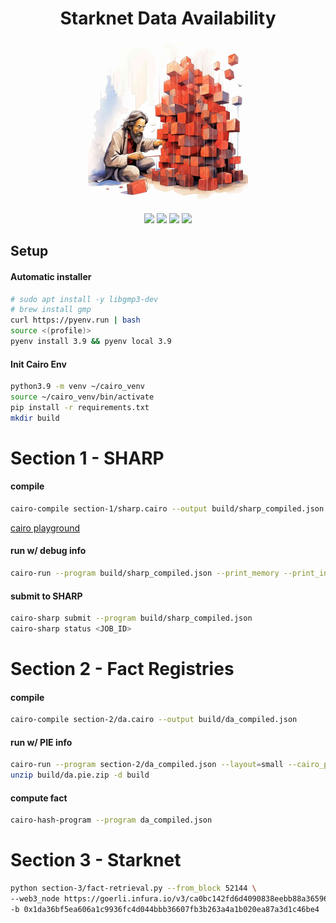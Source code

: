 <div align="center">
    <h1>Starknet Data Availability</h1>
    <img src="assets/DAtoshi.jpg" height="256">
    <br>
    <br>
    <a href="https://docs.google.com/presentation/d/1Jv_URt6uLy_kTS0GCjXnG7I3kdkfFDFB3k-Hc1j-Z_g/edit?usp=sharing"><img src="https://img.shields.io/badge/pres-starknet--cc-blue)"/></a>
    <a href="https://docs.starknet.io/documentation/architecture_and_concepts/Data_Availability/on-chain-data"><img src="https://img.shields.io/badge/docs-da-blue)"/></a>
    <a href="https://goerli.etherscan.io/address/0xde29d060D45901Fb19ED6C6e959EB22d8626708e"><img src="https://img.shields.io/badge/core--contracts-goerli-blue)"/></a>
    <a href="https://goerli.etherscan.io/address/0x8f97970aC5a9aa8D130d35146F5b59c4aef57963"><img src="https://img.shields.io/badge/verifier-goerli-blue)"/></a>
</div>


## Setup

#### Automatic installer

```sh
# sudo apt install -y libgmp3-dev
# brew install gmp
curl https://pyenv.run | bash
source <(profile)>
pyenv install 3.9 && pyenv local 3.9
```

#### Init Cairo Env

```sh
python3.9 -m venv ~/cairo_venv
source ~/cairo_venv/bin/activate
pip install -r requirements.txt
mkdir build
```

# Section 1 - SHARP

#### compile
```sh
cairo-compile section-1/sharp.cairo --output build/sharp_compiled.json
```
[cairo playground](https://www.cairo-lang.org/playground)

#### run w/ debug info
```sh
cairo-run --program build/sharp_compiled.json --print_memory --print_info --relocate_prints --layout=small
```

#### submit to SHARP
```sh
cairo-sharp submit --program build/sharp_compiled.json
cairo-sharp status <JOB_ID>
```

# Section 2 - Fact Registries

#### compile
```sh
cairo-compile section-2/da.cairo --output build/da_compiled.json
```

#### run w/ PIE info
```sh
cairo-run --program section-2/da_compiled.json --layout=small --cairo_pie_output=build/da.pie.zip
unzip build/da.pie.zip -d build
```

#### compute fact
```sh
cairo-hash-program --program da_compiled.json
```

# Section 3 - Starknet
```sh
python section-3/fact-retrieval.py --from_block 52144 \
--web3_node https://goerli.infura.io/v3/ca0bc142fd6d4090838eebb88a36596f \
-b 0x1da36bf5ea606a1c9936fc4d044bbb36607fb3b263a4a1b020ea87a3d1c46be4 
```
